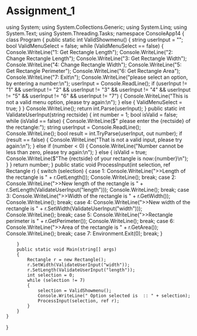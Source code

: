 # Assignment_1
using System;
using System.Collections.Generic;
using System.Linq;
using System.Text;
using System.Threading.Tasks;
namespace ConsoleApp14
{
    class Program
    {
        public static int ValidShowmenu()
        {
            string userInput = "";
            bool ValidMenuSelect = false;
            while (ValidMenuSelect == false)
            {
                Console.WriteLine("1: Get Rectangle Length");
                Console.WriteLine("2: Change Rectangle Length");
                Console.WriteLine("3: Get Rectangle Width");
                Console.WriteLine("4: Change Rectangle Width");
                Console.WriteLine("5: Get Rectangle Perimeter");
                Console.WriteLine("6: Get Rectangle Area");
                Console.WriteLine("7: Exit\n");
                Console.WriteLine("please select an option, by entering a number:\n");
                userInput = Console.ReadLine();
                if (userInput != "1" &&
                   userInput != "2" &&
                   userInput != "3" &&
                   userInput != "4" &&
                   userInput != "5" &&
                   userInput != "6" &&
                   userInput != "7")
                {
                    Console.WriteLine("This is not a valid menu option, please try again:\n");
                }
                else
                {
                    ValidMenuSelect = true;
                }
            }
            Console.WriteLine();
            return int.Parse(userInput);
        }
        public static int ValidateUserInput(string rectside)
        {
            int number = 1;
            bool isValid = false;
            while (isValid == false)
            {
                Console.WriteLine($" please enter the {rectside} of the rectangle:");
                string userInput = Console.ReadLine();
                Console.WriteLine();
                bool result = int.TryParse(userInput, out number);
                if (result == false)
                {
                    Console.WriteLine("That is not a valid input, please try again:\n");
                }
                else if (number < 0)
                {
                    Console.WriteLine("Number cannot be less than zero, please try again:\n");
                }
                else
                {
                    isValid = true;
                    Console.WriteLine($"The {rectside} of your rectangle is now:{number}\n");
                }
            }
            return number;
        }
        public static void ProcessInput(int selection, ref Rectangle r)
        {
            switch (selection)
            {
                case 1:
                    Console.WriteLine(">>Length of the rectangle is " + r.GetLength());
                    Console.WriteLine();
                    break;
                case 2:
                    Console.WriteLine(">>New length of the rectangle is " + r.SetLength(ValidateUserInput("length")));
                    Console.WriteLine();
                    break;
                case 3:
                    Console.WriteLine(">>Width of the rectangle is " + r.GetWidth());
                    Console.WriteLine();
                    break;
                case 4:
                    Console.WriteLine(">>New width of the rectangle is " + r.SetWidth(ValidateUserInput("width")));
                    Console.WriteLine();
                    break;
                case 5:
                    Console.WriteLine(">>Rectangle perimeter is " + r.GetPerimeter());
                    Console.WriteLine();
                    break;
                case 6:
                    Console.WriteLine(">>Area of the rectangle is " + r.GetArea());
                    Console.WriteLine();
                    break;
                case 7:
                    Environment.Exit(0);
                    break;
            }

        }
        public static void Main(string[] args)
        {
            Rectangle r = new Rectangle();
            r.SetWidth(ValidateUserInput("width"));
            r.SetLength(ValidateUserInput("length"));
            int selection = 0;
            while (selection != 7)
            {
                selection = ValidShowmenu();
                Console.WriteLine(" Option selected is  :: " + selection);
                ProcessInput(selection, ref r);
            }
        }
    }
}

                





